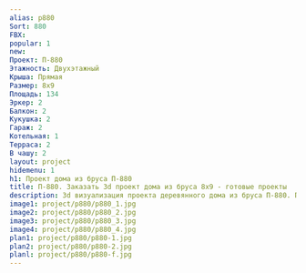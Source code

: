 ```yaml
---
alias: p880
Sort: 880
FBX: 
popular: 1
new: 
Проект: П-880
Этажность: Двухэтажный
Крыша: Прямая
Размер: 8х9
Площадь: 134
Эркер: 2
Балкон: 2
Кукушка: 2
Гараж: 2
Котельная: 1
Терраса: 2
В чашу: 2
layout: project
hidemenu: 1
h1: Проект дома из бруса П-880
title: П-880. Заказать 3d проект дома из бруса 8х9 - готовые проекты
description: 3d визуализация проекта деревянного дома из бруса П-880. Площадь 134 м2, размер 8х9. Вы можете внести любые изменения в проект.
image1: project/p880/p880_1.jpg
image2: project/p880/p880_2.jpg
image3: project/p880/p880_3.jpg
image4: project/p880/p880_4.jpg
plan1: project/p880/p880-1.jpg
plan2: project/p880/p880-2.jpg
planl: project/p880/p880-f.jpg
---
```

